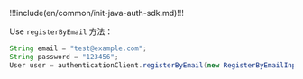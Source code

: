 !!!include(en/common/init-java-auth-sdk.md)!!!

Use `registerByEmail` 方法：

```java
String email = "test@example.com";
String password = "123456";
User user = authenticationClient.registerByEmail(new RegisterByEmailInput(email, password)).execute();
```
